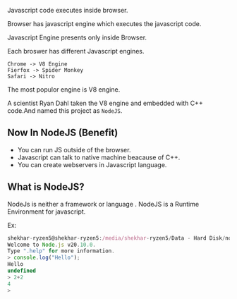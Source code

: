 Javascript code executes inside browser.

Browser has javascript engine which executes the javascript code.

Javascript Engine presents only inside Browser.

Each broswer has different Javascript engines. 

```
Chrome -> V8 Engine
Fierfox -> Spider Monkey
Safari -> Nitro 

```

The most populor engine is V8 engine.

A scientist Ryan Dahl taken the V8 engine and embedded with C++ code.And named this project as `NodeJS`.

Now In NodeJS (Benefit)
---

- You can run JS outside of the browser.
- Javascript can talk to native machine beacause of C++.
- You can create webservers in Javascript language.

## What is NodeJS?

NodeJs is neither a framework or language . NodeJS is a Runtime Environment for javascript.

Ex: 
```javascript
shekhar-ryzen5@shekhar-ryzen5:/media/shekhar-ryzen5/Data - Hard Disk/node-js$  node
Welcome to Node.js v20.10.0.
Type ".help" for more information.
> console.log("Hello");
Hello
undefined
> 2+2
4
>

```






